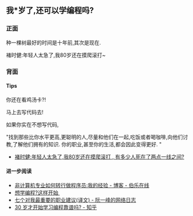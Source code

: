 ## 我\*岁了,还可以学编程吗?

### 正面

种一棵树最好的时间是十年前,其次是现在. 

褚时健:年轻人太急了,我80岁还在摸爬滚打\~

### 背面

#### Tips

你还在看鸡汤卡?!

马上去写代码去!

如果你实在不想写代码,

"找到那些比你水平更高,更聪明的人,尽量和他们在一起,吃饭或者喝咖啡,向他们讨教,了解他们拥有的知识. 你的职业,甚至你的生活,都会因此变得更好. "

- [褚时健:年轻人太急了,我80岁还在摸爬滚打 , 有多少人死在了两点一线之间?][1]

#### 进一步阅读

- [非计算机专业如何转行做程序员:我的经验 - 博客 - 伯乐在线][2]
- [想学编程?这样开始 ][3]
- [七个对我最重要的职业建议(译文) - 阮一峰的网络日志][4]
- [30 岁才开始学习编程靠谱吗? - 知乎][5]

[1]:	http://www.investbank.com.cn/new/article/ArticleDetail.aspx?id=54108
[2]:	http://blog.jobbole.com/37361/
[3]:	http://blog.jobbole.com/37540/
[4]:	http://www.ruanyifeng.com/blog/2015/09/career-advice.html
[5]:	http://www.zhihu.com/question/20796653
